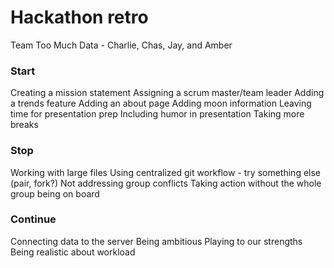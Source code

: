 # Hackathon retro
Team Too Much Data - Charlie, Chas, Jay, and Amber

### Start
Creating a mission statement
Assigning a scrum master/team leader
Adding a trends feature
Adding an about page
Adding moon information
Leaving time for presentation prep
Including humor in presentation
Taking more breaks

### Stop
Working with large files 
Using centralized git workflow - try something else (pair, fork?)
Not addressing group conflicts
Taking action without the whole group being on board

### Continue
Connecting data to the server
Being ambitious
Playing to our strengths
Being realistic about workload
